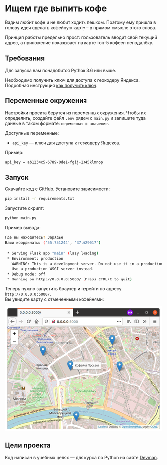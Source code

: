 # Ищем где выпить кофе

Вадим любит кофе и не любит ходить пешком. Поэтому ему пришла в голову идея сделать кофейную карту – в прямом смысле этого слова.

Принцип работы предельно прост: пользователь вводит свой текущий адрес, а приложение показывает на карте топ-5 кофеен неподалёку.

## Требования

Для запуска вам понадобится Python 3.6 или выше.

Необходимо получить ключ для доступа к геокодеру Яндекса. Подробная инструкция [как получить ключ](https://yandex.ru/dev/maps/geocoder/).

## Переменные окружения

Настройки проекта берутся из переменных окружения. Чтобы их определить, создайте файл `.env` рядом с `main.py` и запишите туда данные в таком формате: `переменная = значение`.

Доступные переменные:

- `api_key` — ключ для доступа к геокодеру Яндекса. 

Пример:

```env
api_key = ab1234c5-6789-0de1-fgij-2345klmnop
```

## Запуск

Скачайте код с GitHub. Установите зависимости:

```sh
pip install -r requirements.txt
```

Запустите скрипт:

```sh
python main.py
```

Пример вывода:
```sh
Где вы находитесь? Зарядье
Ваши координаты: ('55.751244', '37.629017')

 * Serving Flask app "main" (lazy loading)
 * Environment: production
   WARNING: This is a development server. Do not use it in a production deployment.
   Use a production WSGI server instead.
 * Debug mode: off
 * Running on http://0.0.0.0:5000/ (Press CTRL+C to quit)
```

Теперь нужно запустить браузер и перейти по адресу `http://0.0.0.0:5000/`.  
Вы увидите карту с отмеченными кофейнями:

![](browser.png)


## Цели проекта

Код написан в учебных целях — для курса по Python на сайте [Devman](https://dvmn.org).
